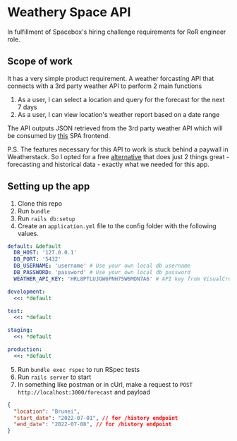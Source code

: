 # Weathery Space API

In fulfillment of Spacebox's hiring challenge requirements for RoR engineer role.

## Scope of work

It has a very simple product requirement. A weather forcasting API that connects with a 3rd party weather API to perform 2 main functions

1. As a user, I can select a location and query for the forecast for the next 7 days
2. As a user, I can view location's weather report based on a date range

The API outputs JSON retrieved from the 3rd party weather API which will be consumed by [this](https://github.com/Fahmiin-Abdullah/weathery-space-ui) SPA frontend.

P.S. The features necessary for this API to work is stuck behind a paywall in Weatherstack. So I opted for a free [alternative](https://www.visualcrossing.com/) that does just 2 things great - forecasting and historical data - exactly what we needed for this app.

## Setting up the app

1. Clone this repo
2. Run `bundle`
3. Run `rails db:setup`
4. Create an `application.yml` file to the config folder with the following values.
```yml
default: &default
  DB_HOST: '127.0.0.1'
  DB_PORT: '5432'
  DB_USERNAME: 'username' # Use your own local db username
  DB_PASSWORD: 'password' # Use your own local db password
  WEATHER_API_KEY: 'HRL8PTLUJGW6PNH75W6MDN7A6' # API key from VisualCrossing

development:
  <<: *default

test:
  <<: *default

staging:
  <<: *default

production:
  <<: *default

```
5. Run `bundle exec rspec` to run RSpec tests
6. Run `rails server` to start
7. In something like postman or in cUrl, make a request to `POST http://localhost:3000/forecast` and payload
```json
{
  "location": "Brunei",
  "start_date": "2022-07-01", // for /history endpoint
  "end_date": "2022-07-08", // for /history endpoint
}
```
